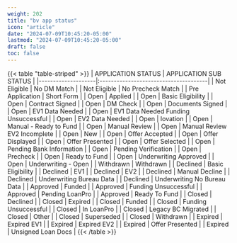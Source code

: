 ```yaml
---
weight: 202
title: "bv app status"
icon: "article"
date: "2024-07-09T10:45:20-05:00"
lastmod: "2024-07-09T10:45:20-05:00"
draft: false
toc: false
---
```


{{< table "table-striped" >}}
| APPLICATION STATUS | APPLICATION SUB STATUS               |
|--------------------|:--------------------------------------|
| Not Eligible       | No DM Match                          |
| Not Eligible       | No Precheck Match                    |
| Pre Application    | Short Form                           |
| Open               | Applied                              |
| Open               | Basic Eligibility                    |
| Open               | Contract Signed                      |
| Open               | DM Check                             |
| Open               | Documents Signed                     |
| Open               | EV1 Data Needed                      |
| Open               | EV1 Data Needed Funding Unsuccessful |
| Open               | EV2 Data Needed                      |
| Open               | Iovation                             |
| Open               | Manual - Ready to Fund               |
| Open               | Manual Review                        |
| Open               | Manual Review EV2 Incomplete         |
| Open               | New                                  |
| Open               | Offer Accepted                       |
| Open               | Offer Displayed                      |
| Open               | Offer Presented                      |
| Open               | Offer Selected                       |
| Open               | Pending Bank Information             |
| Open               | Pending Verification                 |
| Open               | Precheck                             |
| Open               | Ready to Fund                        |
| Open               | Underwriting Approved                |
| Open               | Underwriting - Open                  |
| Withdrawn          | Withdrawn                            |
| Declined           | Basic Eligibility                    |
| Declined           | EV1                                  |
| Declined           | EV2                                  |
| Declined           | Manual Decline                       |
| Declined           | Underwriting Bureau Data             |
| Declined           | Underwriting No Bureau Data          |
| Approved           | Funded                               |
| Approved           | Funding Unsuccessful                 |
| Approved           | Pending LoanPro                      |
| Approved           | Ready To Fund                        |
| Closed             | Declined                             |
| Closed             | Expired                              |
| Closed             | Funded                               |
| Closed             | Funding Unsuccessful                 |
| Closed             | In LoanPro                           |
| Closed             | Legacy BC Migrated                   |
| Closed             | Other                                |
| Closed             | Superseded                           |
| Closed             | Withdrawn                            |
| Expired            | Expired EV1                          |
| Expired            | Expired EV2                          |
| Expired            | Offer Presented                      |
| Expired            | Unsigned Loan Docs                   |
{{< /table >}}
